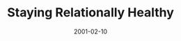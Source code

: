 ---
layout: message
category: message
series: "Millennium Makeover"
title: "Staying Relationally Healthy"
date: 2001-02-10
audio-description: "Join us as we look at four areas of our lives in need of a little makeover. "
audio: ""
audio-title: "Staying Relationally Healthy"
audio-duration: "&#58;"
---